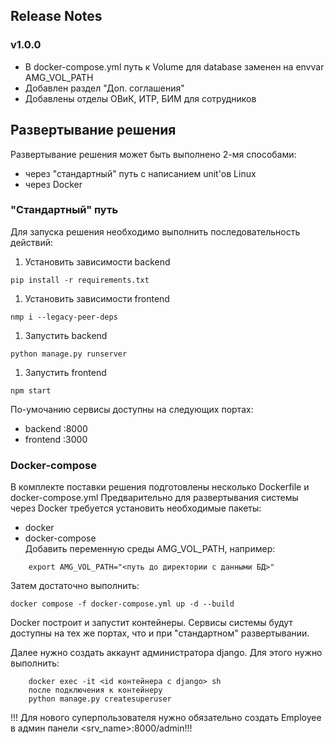 ## Release Notes
### v1.0.0
- В docker-compose.yml путь к Volume для database заменен на envvar AMG_VOL_PATH
- Добавлен раздел "Доп. соглашения"
- Добавлены отделы ОВиК, ИТР, БИМ для сотрудников

## Развертывание решения
Развертывание решения может быть выполнено 2-мя способами:
- через "стандартный" путь с написанием unit'ов Linux
- через Docker
### "Стандартный" путь
Для запуска решения необходимо выполнить последовательность действий:
1. Установить зависимости backend 
```
pip install -r requirements.txt
```
1. Установить зависимости frontend
```
nmp i --legacy-peer-deps
```
1. Запустить backend 
```
python manage.py runserver
```
1. Запустить frontend
```
npm start
```
По-умочанию сервисы доступны на следующих портах:
- backend :8000
- frontend :3000
### Docker-compose
В комплекте поставки решения подготовлены несколько Dockerfile и docker-compose.yml
Предварительно для развертывания системы через Docker требуется установить необходимые пакеты:
- docker
- docker-compose  
Добавить переменную среды AMG_VOL_PATH, например:  
```
    export AMG_VOL_PATH="<путь до директории с данными БД>"
```
Затем достаточно выполнить:
```
docker compose -f docker-compose.yml up -d --build
```
Docker построит и запустит контейнеры. Сервисы системы будут доступны на тех же портах, что и при "стандартном" развертывании.

Далее нужно создать аккаунт администратора django.
Для этого нужно выполнить:
```
    docker exec -it <id контейнера с django> sh
    после подключения к контейнеру
    python manage.py createsuperuser
```
!!! Для нового суперпользователя нужно обязательно создать Employee в админ панели <srv_name>:8000/admin!!!
